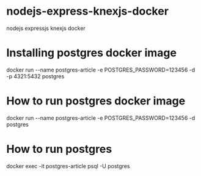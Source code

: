 # nodejs-express-knexjs-docker
nodejs expressjs knexjs docker

# Installing postgres docker image
docker run --name postgres-article -e POSTGRES_PASSWORD=123456 -d -p 4321:5432  postgres

# How to run postgres docker image
docker run --name postgres-article -e POSTGRES_PASSWORD=123456 -d postgres

# How to run postgres
docker exec -it postgres-article psql -U postgres
